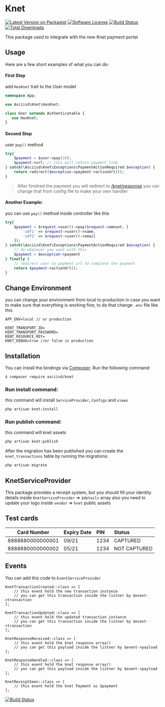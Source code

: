 # Knet

[![Latest Version on Packagist][ico-version]][link-packagist]
[![Software License][ico-license]](LICENSE.md)
[![Build Status][ico-status]][link-actions]
[![Total Downloads][ico-downloads]][link-downloads]

This package used to integrate with the new Knet payment portal

## Usage

Here are a few short examples of what you can do:

#### First Step
add `HasKnet` trait to the User model
```php
namespace App;

use Asciisd\Knet\HasKnet;

class User extends Authenticatable {
   use HasKnet;
}
```

#### Second Step
user `pay()` method

```php
try{
    $payment = $user->pay(10);
    $payment->url; // this will return payment link
} catch(\Asciisd\Knet\Exceptions\PaymentActionRequired $exception) {
    return redirect($exception->payment->actionUrl());
}
```

> After finished the payment you will redirect to [/knet/response]()
you can change that from config file to make your own handler

#### Another Example:
you can use `pay()` method inside controller like this
```php
try{
    $payment = $request->user()->pay($request->amount, [
        'udf1' => $request->user()->name,
        'udf2' => $request->user()->email
    ]);
} catch(\Asciisd\Knet\Exceptions\PaymentActionRequired $exception) {
    // do whatever you want with this 
    $payment = $exception->payment
} finally {
    // redirect user to payment url to complete the payment
    return $payment->actionUrl();
}
```

## Change Environment
you can change your environment from local to production in case you want to make sure that everything is working fine, to do that change `.env` file like this

```dotenv
APP_ENV=local // or production

KENT_TRANSPORT_ID=
KENT_TRANSPORT_PASSWORD=
KENT_RESOURCE_KEY=
KNET_DEBUG=true //or false in production
``` 

## Installation

You can install the bindings via [Composer](http://getcomposer.org/). Run the following command:

``` bash
$ composer require asciisd/knet
```

### Run install command:

this command will install `ServiceProvider`, `Configs` and `views`
``` bash
php artisan knet:install
```

### Run publish command:
this command will knet assets 
```bash
php artisan knet:publish
```

After the migration has been published you can create the `knet_transactions` table by running the migrations:
``` bash
php artisan migrate
```

## KnetServiceProvider
This package provides a receipt system, but you should fill your identity details inside `KnetServiceProvider` => `$details` array 
also you need to update your logo inside `vendor` => `knet` public assets

## Test cards
| Card Number | Expiry Date | PIN | Status |
| ---------------- | :----- | :---- | :------------ |
| 8888880000000001 | 09/21 | 1234 | CAPTURED |
| 8888880000000002 | 05/21 | 1234 | NOT CAPTURED |


## Events

You can add this code to `EventServiceProvider`
```
KnetTransactionCreated::class => [
    // this event hold the new transaction instance
    // you can get this transaction inside the listner by $event->transaction
];

KnetTransactionUpdated::class => [
    // this event hold the updated transaction instance
    // you can get this transaction inside the listner by $event->transaction
];

KnetResponseReceived::class => [
    // this event hold the knet response array()
    // you can get this payload inside the listner by $event->payload
];

KnetResponseHandled::class => [
    // this event hold the knet response array()
    // you can get this payload inside the listner by $event->payload
];

KnetReceiptSeen::class => [
    // this event hold the knet Payment as $payment
];
```

[ico-version]: https://img.shields.io/packagist/v/asciisd/knet.svg?style=flat-square
[ico-license]: https://img.shields.io/badge/license-MIT-brightgreen.svg?style=flat-square
[ico-status]: https://github.com/asciisd/knet/workflows/tests/badge.svg
[ico-scrutinizer]: https://img.shields.io/scrutinizer/coverage/g/asciisd/knet.svg?style=flat-square
[ico-code-quality]: https://img.shields.io/scrutinizer/g/asciisd/knet.svg?style=flat-square
[ico-downloads]: https://img.shields.io/packagist/dt/asciisd/knet.svg?style=flat-square

[link-packagist]: https://packagist.org/packages/asciisd/knet
[link-actions]: https://github.com/asciisd/knet/actions
[link-scrutinizer]: https://scrutinizer-ci.com/g/asciisd/knet/code-structure
[link-code-quality]: https://scrutinizer-ci.com/g/asciisd/knet
[link-downloads]: https://packagist.org/packages/asciisd/knet
[link-author]: https://github.com/asciisd
[link-contributors]: ../../contributors
<a href="https://github.com/laravel/cashier/actions"><img src="https://github.com/laravel/cashier/workflows/tests/badge.svg" alt="Build Status"></a>
